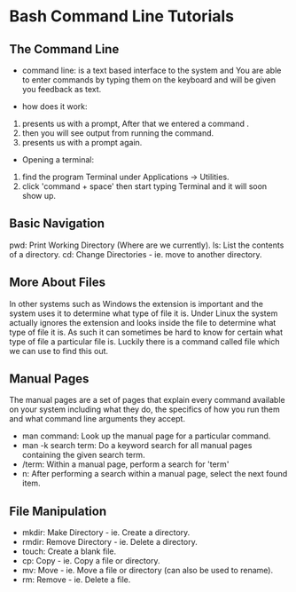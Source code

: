 # Bash Command Line Tutorials

## The Command Line

- command line: is a text based interface to the system and You are able to enter commands by typing them on the keyboard and will be given you feedback as text.

- how does it work:

1. presents us with a prompt, After that we entered a command .
2. then you will see output from running the command.
3. presents us with a prompt again.

- Opening a terminal:

1. find the program Terminal under Applications -> Utilities.
2. click 'command + space' then start typing Terminal and it will soon show up.

## Basic Navigation

pwd: Print Working Directory (Where are we currently).
ls: List the contents of a directory.
cd: Change Directories - ie. move to another directory.

## More About Files

In other systems such as Windows the extension is important and the system uses it to determine what type of file it is. Under Linux the system actually ignores the extension and looks inside the file to determine what type of file it is. As such it can sometimes be hard to know for certain what type of file a particular file is. Luckily there is a command called file which we can use to find this out.

## Manual Pages

The manual pages are a set of pages that explain every command available on your system including what they do, the specifics of how you run them and what command line arguments they accept.

- man command: Look up the manual page for a particular command.
- man -k search term: Do a keyword search for all manual pages containing the given search term.
- /term: Within a manual page, perform a search for 'term'
- n: After performing a search within a manual page, select the next found item.

## File Manipulation

- mkdir: Make Directory - ie. Create a directory.
- rmdir: Remove Directory - ie. Delete a directory.
- touch: Create a blank file.
- cp: Copy - ie. Copy a file or directory.
- mv: Move - ie. Move a file or directory (can also be used to rename).
- rm: Remove - ie. Delete a file.
